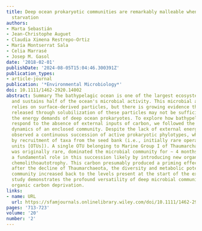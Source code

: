 ```yaml
---
title: Deep ocean prokaryotic communities are remarkably malleable when facing long‐term
  starvation
authors:
- Marta Sebastián
- Jean‐Christophe Auguet
- Claudia Ximena Restrepo‐Ortiz
- María Montserrat Sala
- Celia Marrasé
- Josep M. Gasol
date: '2018-02-01'
publishDate: '2024-08-05T15:04:46.300391Z'
publication_types:
- article-journal
publication: '*Environmental Microbiology*'
doi: 10.1111/1462-2920.14002
abstract: Summary The bathypelagic ocean is one of the largest ecosystems on Earth
  and sustains half of the ocean's microbial activity. This microbial activity strongly
  relies on surface‐derived particles, but there is growing evidence that the carbon
  released through solubilization of these particles may not be sufficient to meet
  the energy demands of deep ocean prokaryotes. To explore how bathypelagic prokaryotes
  respond to the absence of external inputs of carbon, we followed the long‐term (1 year)
  dynamics of an enclosed community. Despite the lack of external energy supply, we
  observed a continuous succession of active prokaryotic phylotypes, which was driven
  by recruitment of taxa from the seed bank (i.e., initially rare operational taxonomic
  units [OTUs]). A single OTU belonging to Marine Group I of Thaumarchaeota, which
  was originally rare, dominated the microbial community for ∼ 4 months and played
  a fundamental role in this succession likely by introducing new organic carbon through
  chemolithoautotrophy. This carbon presumably produced a priming effect, because
  after the decline of Thaumarchaeota, the diversity and metabolic potential of the
  community increased back to the levels present at the start of the experiment. Our
  study demonstrates the profound versatility of deep microbial communities when facing
  organic carbon deprivation.
links:
- name: URL
  url: https://sfamjournals.onlinelibrary.wiley.com/doi/10.1111/1462-2920.14002
pages: '713-723'
volume: '20'
number: '2'
---
```

